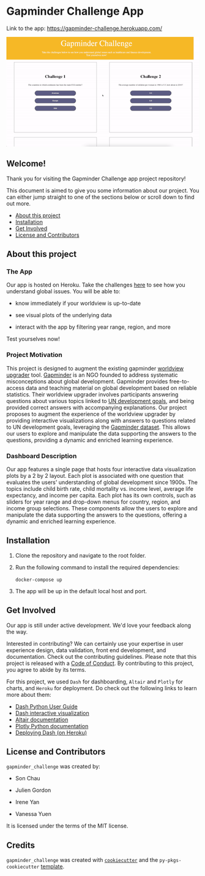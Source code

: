 # Gapminder Challenge App

Link to the app: <https://gapminder-challenge.herokuapp.com/>

![](images/gapminder_animation.gif)

## Welcome!

Thank you for visiting the Gapminder Challenge app project repository!

This document is aimed to give you some information about our project. You can either jump straight to one of the sections below or scroll down to find out more.

* [About this project](#about-this-project)
* [Installation](#installation)
* [Get Involved](#get-involved)
* [License and Contributors](#license-and-contributors)

## About this project

### The App

Our app is hosted on Heroku. Take the challenges [here](https://gapminder-challenge.herokuapp.com/) to see how you understand global issues. You will be able to:

* know immediately if your worldview is up-to-date

* see visual plots of the underlying data

* interact with the app by filtering year range, region, and more

Test yourselves now!

### Project Motivation

This project is designed to augment the existing gapminder [worldview upgrader](https://upgrader.gapminder.org/) tool. [Gapminder](https://www.gapminder.org/) is an NGO founded to address systematic misconceptions about global development. Gapminder provides free-to-access data and teaching material on global development based on reliable statistics. Their worldview upgrader involves participants answering questions about various topics linked to [UN development goals](https://sdgs.un.org/goals), and being provided correct answers with accompanying explanations. Our project proposes to augment the experience of the worldview upgrader by providing interactive visualizations along with answers to questions related to UN development goals, leveraging the [Gapminder dataset](https://cran.r-project.org/web/packages/gapminder/README.html). This allows our users to explore and manipulate the data supporting the answers to the questions, providing a dynamic and enriched learning experience.

### Dashboard Description

Our app features a single page that hosts four interactive data visualization plots by a 2 by 2 layout. Each plot is associated with one question that evaluates the users' understanding of global development since 1900s. The topics include child birth rate, child mortality vs. income level, average life expectancy, and income per capita. Each plot has its own controls, such as sliders for year range and drop-down menus for country, region, and income group selections. These components allow the users to explore and manipulate the data supporting the answers to the questions, offering a dynamic and enriched learning experience.

## Installation

1. Clone the repository and navigate to the root folder.

2. Run the following command to install the required dependencies:

    ```docker-compose up```

3. The app will be up in the default local host and port.

## Get Involved

Our app is still under active development. We'd love your feedback along the way.

Interested in contributing? We can certainly use your expertise in user experience design, data validation, front end development, and documentation. Check out the contributing guidelines. Please note that this project is released with a [Code of Conduct](https://github.com/UBC-MDS/gapminder_challenge/blob/feat/readme/CONDUCT.md). By contributing to this project, you agree to abide by its terms.

For this project, we used `Dash` for dashboarding, `Altair` and `Plotly` for charts, and `Heroku` for deployment. Do check out the following links to learn more about them:

* [Dash Python User Guide](https://dash.plotly.com/)
* [Dash interactive visualization](https://dash.plotly.com/interactive-graphing)
* [Altair documentation](https://altair-viz.github.io/index.html)
* [Plotly Python documentation](https://plotly.com/python/)
* [Deploying Dash (on Heroku)](https://dash.plotly.com/deployment)

## License and Contributors

`gapminder_challenge` was created by:

* Son Chau

* Julien Gordon

* Irene Yan

* Vanessa Yuen

It is licensed under the terms of the MIT license.

## Credits

`gapminder_challenge` was created with [`cookiecutter`](https://cookiecutter.readthedocs.io/en/latest/) and the `py-pkgs-cookiecutter` [template](https://github.com/py-pkgs/py-pkgs-cookiecutter).
